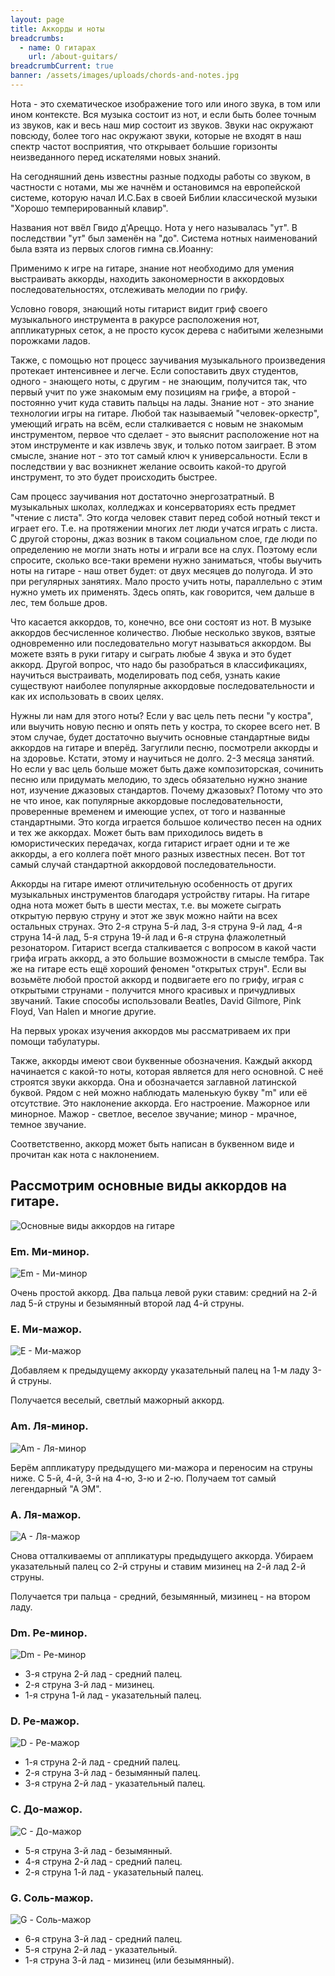 ```yaml
---
layout: page
title: Аккорды и ноты
breadcrumbs:
  - name: О гитарах
    url: /about-guitars/
breadcrumbCurrent: true
banner: /assets/images/uploads/chords-and-notes.jpg
---
```


Нота - это схематическое изображение того или иного звука, в том или ином контексте. Вся музыка состоит из нот, и если быть более точным из звуков, как и весь наш мир состоит из звуков. Звуки нас окружают повсюду, более того нас окружают звуки, которые не входят в наш спектр частот восприятия, что открывает большие горизонты неизведанного перед искателями
новых знаний.  

На сегодняшний день известны разные подходы работы со звуком, в частности с нотами, мы же начнём и остановимся на европейской системе, которую начал И.С.Бах в своей Библии классической музыки "Хорошо темперированный клавир". 

Названия нот ввёл Гвидо д'Ареццо. Нота у него называлась "ут". В последствии "ут" был заменён на "до". Система нотных наименований была взята из первых слогов гимна св.Иоанну:

Применимо к игре на гитаре, знание нот необходимо для умения выстраивать аккорды, находить закономерности в аккордовых последовательностях, отслеживать мелодии по грифу. 

Условно говоря, знающий ноты гитарист видит гриф своего музыкального инструмента в ракурсе расположения нот, аппликатурных сеток, а не просто кусок дерева с набитыми железными порожками ладов. 

Также, с помощью нот процесс заучивания музыкального произведения протекает интенсивнее и легче. Если сопоставить двух студентов, одного - знающего ноты, с другим - не знающим, получится так, что первый учит по уже знакомым ему позициям на грифе, а второй - постоянно учит куда ставить пальцы на лады. Знание нот - это знание технологии игры на гитаре. Любой так называемый "человек-оркестр", умеющий играть на всём, если сталкивается с новым не знакомым инструментом, первое что сделает - это выяснит расположение нот на этом инструменте и как извлечь звук, и только потом заиграет. В этом смысле, знание нот - это тот самый ключ к универсальности. Если в последствии у вас возникнет желание освоить какой-то другой инструмент, то это будет происходить быстрее. 

Сам процесс заучивания нот достаточно энергозатратный. В музыкальных школах, колледжах и консерваториях есть предмет "чтение с листа". Это когда человек ставит перед собой нотный текст и играет его. Т.е. на протяжении многих лет люди учатся играть с листа. С другой стороны, джаз возник в таком социальном слое, где люди по определению не могли знать ноты
и играли все на слух. Поэтому если спросите, сколько все-таки времени нужно заниматься, чтобы выучить ноты на гитаре - наш ответ будет: от двух месяцев до полугода. И это при регулярных занятиях. Мало просто учить ноты, параллельно с этим нужно уметь их применять. Здесь опять, как говорится, чем дальше в лес, тем больше дров. 

Что касается аккордов, то, конечно, все они состоят из нот. В музыке аккордов бесчисленное количество. Любые несколько звуков, взятые одновременно или последовательно могут называться аккордом. Вы можете взять в руки гитару и сыграть любые 4 звука и это будет аккорд. Другой вопрос, что надо бы разобраться в классификациях, научиться выстраивать, моделировать под себя, узнать какие существуют наиболее популярные аккордовые последовательности и как их использовать в своих целях. 

Нужны ли нам для этого ноты? Если у вас цель петь песни "у костра", или выучить новую песню и опять петь у костра, то скорее всего нет. В этом случае, будет достаточно выучить основные стандартные виды аккордов на гитаре и вперёд. Загуглили песню, посмотрели аккорды и на здоровье. Кстати, этому и научиться не долго. 2-3 месяца занятий. Но если у вас цель больше может быть даже композиторская, сочинить песню или придумать мелодию, то здесь обязательно нужно знание нот, изучение джазовых стандартов. Почему джазовых? Потому что это не что иное, как популярные аккордовые последовательности, проверенные временем и имеющие успех, от того и названные стандартными. Это когда играется большое количество песен на одних и тех же аккордах. Может быть вам приходилось видеть в юмористических передачах, когда гитарист играет одни и те же аккорды, а его коллега поёт много разных известных песен. Вот тот самый случай стандартной аккордовой последовательности.

Аккорды на гитаре имеют отличительную особенность от других музыкальных инструментов благодаря устройству гитары. На гитаре одна нота может быть в шести местах, т.е. вы можете сыграть открытую первую струну и этот же звук можно найти на всех остальных струнах. Это 2-я струна 5-й лад, 3-я струна 9-й лад, 4-я струна 14-й лад, 5-я струна 19-й лад и 6-я струна флажолетный резонатором. Гитарист всегда сталкивается с вопросом в какой части грифа играть аккорд, а это большие возможности в смысле тембра. Так же на гитаре есть ещё хороший феномен "открытых струн". Если вы возьмёте любой простой аккорд и подвигаете его по грифу, играя с открытыми струнами - получится много красивых и причудливых звучаний. Такие способы использовали
Beatles, David Gilmore, Pink Floyd, Van Halen и многие другие. 

На первых уроках изучения аккордов мы рассматриваем их при помощи табулатуры. 

Также, аккорды имеют свои буквенные обозначения. Каждый аккорд начинается с какой-то ноты, которая является для него основной. С неё строятся звуки аккорда. Она и обозначается заглавной латинской буквой. Рядом с ней можно наблюдать маленькую букву "m" или её отсутствие. Это наклонение аккорда. Его настроение. Мажорное или минорное. Мажор - светлое, веселое звучание; минор - мрачное, темное звучание. 

Соответственно, аккорд может быть написан в буквенном виде и прочитан как нота с наклонением.

## Рассмотрим основные виды аккордов на гитаре. 

![Основные виды аккордов на гитаре](/assets/images/uploads/noti.jpeg)


### Em. Ми-минор.

![Em - Ми-минор](/assets/images/uploads/miminor.jpeg)

Очень простой аккорд. Два пальца левой руки ставим:
средний на 2-й лад 5-й струны и безымянный второй лад 4-й струны. 


### Е. Ми-мажор.

![Е - Ми-мажор](/assets/images/uploads/mimazhor.jpeg)

Добавляем к предыдущему аккорду указательный палец на 1-м
ладу 3-й струны.

Получается веселый, светлый мажорный аккорд.
 

### Аm. Ля-минор.

![Аm - Ля-минор](/assets/images/uploads/lyaminor.jpeg)

Берём аппликатуру предыдущего ми-мажора и переносим на
струны ниже. С 5-й, 4-й, 3-й на 4-ю, 3-ю и 2-ю. Получаем тот самый легендарный
"А ЭМ". 
 

### А. Ля-мажор.

![А - Ля-мажор](/assets/images/uploads/lyamazhor.jpeg)

Снова отталкиваемы от аппликатуры предыдущего аккорда.
Убираем указательный палец со 2-й струны и ставим мизинец на 2-й лад 2-й
струны. 

Получается три пальца - средний, безымянный, мизинец - на
втором ладу.
 

### Dm. Ре-минор.

![Dm - Ре-минор](/assets/images/uploads/reminor.jpeg) 

* 3-я струна 2-й лад - средний палец.
* 2-я струна 3-й лад - мизинец.
* 1-я струна 1-й лад - указательный палец. 
 

### D. Ре-мажор.

![D - Ре-мажор](/assets/images/uploads/remazhor.jpeg)

* 1-я струна 2-й лад - средний палец.
* 2-я струна 3-й лад - безымянный палец.
* 3-я струна 2-й лад - указательный палец.
 

### С. До-мажор.

![С - До-мажор](/assets/images/uploads/domazhor.jpeg)

* 5-я струна 3-й лад - безымянный.
* 4-я струна 2-й лад - средний палец.
* 2-я струна 1-й лад - указательный палец.


### G. Соль-мажор.

![G - Соль-мажор](/assets/images/uploads/solmazhor.jpeg)

* 6-я струна 3-й лад - средний палец.
* 5-я струна 2-й лад - указательный.
* 1-я струна 3-й лад - мизинец (или безымянный).